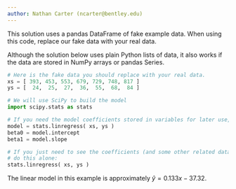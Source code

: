 ```yaml
---
author: Nathan Carter (ncarter@bentley.edu)
---
```


This solution uses a pandas DataFrame of fake example data.
When using this code, replace our fake data with your real data.

Although the solution below uses plain Python lists of data, it also works if
the data are stored in NumPy arrays or pandas Series.

```python
# Here is the fake data you should replace with your real data.
xs = [ 393, 453, 553, 679, 729, 748, 817 ]
ys = [  24,  25,  27,  36,  55,  68,  84 ]

# We will use SciPy to build the model
import scipy.stats as stats

# If you need the model coefficients stored in variables for later use, do:
model = stats.linregress( xs, ys )
beta0 = model.intercept
beta1 = model.slope

# If you just need to see the coefficients (and some other related data),
# do this alone:
stats.linregress( xs, ys )
```

The linear model in this example is approximately $\hat y=0.133x-37.32$.
